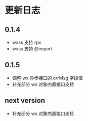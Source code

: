 # 更新日志

## 0.1.4

* wxss 支持 rpx
* wxss 支持 @import

## 0.1.5

* 调整 wx 异步接口的 errMsg 字段值
* 补充部分 wx 对象内置接口支持

## next version

* 补充部分 wx 对象内置接口支持
